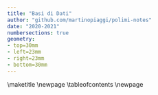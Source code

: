 ```yaml
---
title: "Basi di Dati"
author: "github.com/martinopiaggi/polimi-notes"
date: "2020-2021"
numbersections: true
geometry: 
- top=30mm
- left=23mm
- right=23mm
- bottom=30mm
---
```


\maketitle
\newpage
\tableofcontents
\newpage
